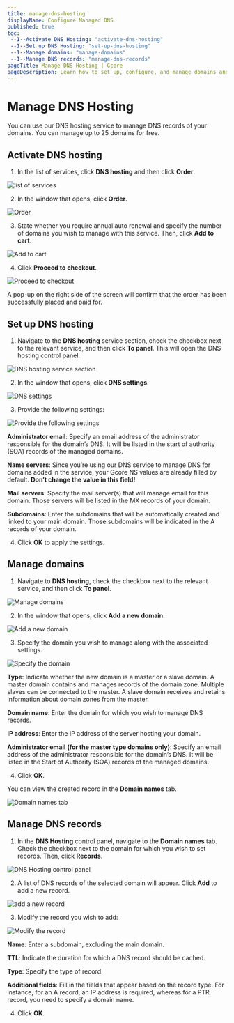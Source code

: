 ```yaml
---
title: manage-dns-hosting
displayName: Configure Managed DNS
published: true
toc:
 --1--Activate DNS Hosting: "activate-dns-hosting"
 --1--Set up DNS Hosting: "set-up-dns-hosting"
 --1--Manage domains: "manage-domains"
 --1--Manage DNS records: "manage-dns-records"
pageTitle: Manage DNS Hosting | Gcore
pageDescription: Learn how to set up, configure, and manage domains and DNS records.
---
```

# Manage DNS Hosting

You can use our DNS hosting service to manage DNS records of your domains. You can manage up to 25 domains for free.

## Activate DNS hosting

1. In the list of services, click **DNS hosting** and then click **Order**.

<img src="https://assets.gcore.pro/docs/hosting/other-services/dns-hosting/manage-dns-hosting/1-order.png" alt=" list of services">

2. In the window that opens, click **Order**.

<img src="https://assets.gcore.pro/docs/hosting/other-services/dns-hosting/manage-dns-hosting/2-order.png" alt="Order">

3. State whether you require annual auto renewal and specify the number of domains you wish to manage with this service. Then, click **Add to cart**.

<img src="https://assets.gcore.pro/docs/hosting/other-services/dns-hosting/manage-dns-hosting/3-add-to-cart.png" alt="Add to cart">

4. Click **Proceed to checkout**.

<img src="https://assets.gcore.pro/docs/hosting/other-services/dns-hosting/manage-dns-hosting/3-proceed-to-checkout.png" alt="Proceed to checkout">

A pop-up on the right side of the screen will confirm that the order has been successfully placed and paid for.

## Set up DNS hosting

1. Navigate to the **DNS hosting** service section, check the checkbox next to the relevant service, and then click **To panel**. This will open the DNS hosting control panel.

<img src="https://assets.gcore.pro/docs/hosting/other-services/dns-hosting/manage-dns-hosting/4-to-panel.png" alt="DNS hosting service section">

2. In the window that opens, click **DNS settings**.

<img src="https://assets.gcore.pro/docs/hosting/other-services/dns-hosting/manage-dns-hosting/5-dns-settings.png" alt="DNS settings">

3. Provide the following settings:

<img src="https://assets.gcore.pro/docs/hosting/other-services/dns-hosting/manage-dns-hosting/6-dns-creation-settings.png" alt="Provide the following settings">

**Administrator email**: Specify an email address of the administrator responsible for the domain’s DNS. It will be listed in the start of authority (SOA) records of the managed domains.

**Name servers**: Since you’re using our DNS service to manage DNS for domains added in the service, your Gcore NS values are already filled by default. **Don’t change the value in this field!**

**Mail servers**: Specify the mail server(s) that will manage email for this domain. Those servers will be listed in the MX records of your domain.

**Subdomains**: Enter the subdomains that will be automatically created and linked to your main domain. Those subdomains will be indicated in the A records of your domain.

4. Click **OK** to apply the settings.

## Manage domains

1. Navigate to **DNS hosting**, check the checkbox next to the relevant service, and then click **To panel**.

<img src="https://assets.gcore.pro/docs/hosting/other-services/dns-hosting/manage-dns-hosting/4-to-panel.png" alt="Manage domains">

2. In the window that opens, click **Add a new domain**.

<img src="https://assets.gcore.pro/docs/hosting/other-services/dns-hosting/manage-dns-hosting/7-add-a-new-domain.png" alt="Add a new domain">

3. Specify the domain you wish to manage along with the associated settings.

<img src="https://assets.gcore.pro/docs/hosting/other-services/dns-hosting/manage-dns-hosting/8-add-a-new-domain.png" alt="Specify the domain">

**Type**: Indicate whether the new domain is a master or a slave domain. A master domain contains and manages records of the domain zone. Multiple slaves can be connected to the master. A slave domain receives and retains information about domain zones from the master.

**Domain name**: Enter the domain for which you wish to manage DNS records.

**IP address**: Enter the IP address of the server hosting your domain.

**Administrator email (for the master type domains only)**: Specify an email address of the administrator responsible for the domain’s DNS. It will be listed in the Start of Authority (SOA) records of the managed domains.

4. Click **OK**.

You can view the created record in the **Domain names** tab.

<img src="https://assets.gcore.pro/docs/hosting/other-services/dns-hosting/manage-dns-hosting/8-domain-names.png" alt="Domain names tab">

## Manage DNS records

1. In the **DNS Hosting** control panel, navigate to the **Domain names** tab. Check the checkbox next to the domain for which you wish to set records. Then, click **Records**.

<img src="https://assets.gcore.pro/docs/hosting/other-services/dns-hosting/manage-dns-hosting/8-domain-names.png" alt="DNS Hosting control panel">

2. A list of DNS records of the selected domain will appear. Click **Add** to add a new record.

<img src="https://assets.gcore.pro/docs/hosting/other-services/dns-hosting/manage-dns-hosting/10-add.png" alt="add a new record">

3. Modify the record you wish to add:

<img src="https://assets.gcore.pro/docs/hosting/other-services/dns-hosting/manage-dns-hosting/11-add-a-new-dns-record.png" alt="Modify the record">

**Name**: Enter a subdomain, excluding the main domain.

**TTL**: Indicate the duration for which a DNS record should be cached.

**Type**: Specify the type of record.

**Additional fields**: Fill in the fields that appear based on the record type. For instance, for an A record, an IP address is required, whereas for a PTR record, you need to specify a domain name.

4. Click **OK**.
